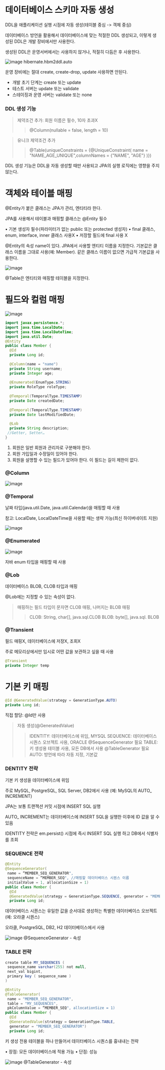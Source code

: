 # 데이터베이스 스키마 자동 생성

DDL을 애플리케이션 실행 시점에 자동 생성(테이블 중심 -> 객체 중심)

데이터베이스 방언을 활용해서 데이터베이스에 맞는 적절한 DDL 생성되고, 이렇게 생성된 DDL은 개발 장비에서만 사용한다.

생성된 DDL은 운영서버에서는 사용하지 않거나, 적절히 다듬은 후 사용한다.

![image](https://user-images.githubusercontent.com/65898555/179679587-b2315ad6-10d1-4d8c-8839-dc1e7efc95fc.png)
hibernate.hbm2ddl.auto

운영 장비에는 절대 create, create-drop, update 사용하면 안된다. 

- 개발 초기 단계는 create 또는 update 
- 테스트 서버는 update 또는 validate 
- 스테이징과 운영 서버는 validate 또는 none

### DDL 생성 기능

> 제약조건 추가: 회원 이름은 필수, 10자 초과X 
>  > @Column(nullable = false, length = 10) 

> 유니크 제약조건 추가
>  > @Table(uniqueConstraints = {@UniqueConstraint( name = "NAME_AGE_UNIQUE",columnNames = {"NAME", "AGE"} )}) 
 
DDL 생성 기능은 DDL을 자동 생성할 때만 사용되고 JPA의 실행 로직에는 영향을 주지 않는다.

# 객체와 테이블 매핑

@Entity가 붙은 클래스는 JPA가 관리, 엔티티라 한다. 

JPA를 사용해서 테이블과 매핑할 클래스는 @Entity 필수

• 기본 생성자 필수(파라미터가 없는 public 또는 protected 생성자) 
• final 클래스, enum, interface, inner 클래스 사용X 
• 저장할 필드에 final 사용 X


@Entity의 속성 name이 있다. JPA에서 사용할 엔티티 이름을 지정한다. 기본값은 클래스 이름을 그대로 사용(예: Member). 같은 클래스 이름이 없으면 가급적 기본값을 사용한다.

![image](https://user-images.githubusercontent.com/65898555/179679362-d79abcc9-e574-46d6-8e1a-9ce72db2f090.png)

@Table은 엔티티와 매핑할 테이블을 지정한다.



# 필드와 컬럼 매핑

![image](https://user-images.githubusercontent.com/65898555/179680646-a5da2235-aa75-4c87-8b0c-11efd7bb124c.png)

```java
import javax.persistence.*; 
import java.time.LocalDate; 
import java.time.LocalDateTime; 
import java.util.Date; 
@Entity 
public class Member { 
  @Id 
  private Long id; 
  
  @Column(name = "name") 
  private String username; 
  private Integer age; 
  
  @Enumerated(EnumType.STRING) 
  private RoleType roleType; 
  
  @Temporal(TemporalType.TIMESTAMP) 
  private Date createdDate; 
  
  @Temporal(TemporalType.TIMESTAMP) 
  private Date lastModifiedDate; 
  
  @Lob 
  private String description; 
 //Getter, Setter… 
} 
```
1. 회원은 일반 회원과 관리자로 구분해야 한다. 
2. 회원 가입일과 수정일이 있어야 한다. 
3. 회원을 설명할 수 있는 필드가 있어야 한다. 이 필드는 길이 제한이 없다.


### @Column

![image](https://user-images.githubusercontent.com/65898555/179680841-d7c41786-275c-4dda-84b8-4eba2d8ec79a.png)

### @Temporal

날짜 타입(java.util.Date, java.util.Calendar)을 매핑할 때 사용

참고: LocalDate, LocalDateTime을 사용할 때는 생략 가능(최신 하이버네이트 지원) 

![image](https://user-images.githubusercontent.com/65898555/179681102-bb9d4ab9-0cdc-45d6-8363-b440cd03ea07.png)


### @Enumerated

![image](https://user-images.githubusercontent.com/65898555/179681020-e642cb92-2ce3-4fec-9923-a61486c16314.png)

자바 enum 타입을 매핑할 때 사용

### @Lob

데이터베이스 BLOB, CLOB 타입과 매핑 

@Lob에는 지정할 수 있는 속성이 없다. 
> 매핑하는 필드 타입이 문자면 CLOB 매핑, 나머지는 BLOB 매핑
> > CLOB: String, char[], java.sql.CLOB 
> > BLOB: byte[], java.sql. BLOB 


### @Transient

필드 매핑X, 데이터베이스에 저장X, 조회X 

주로 메모리상에서만 임시로 어떤 값을 보관하고 싶을 때 사용

```java
@Transient
private Integer temp
```


# 기본 키 매핑


```java
@Id @GeneratedValue(strategy = GenerationType.AUTO)
private Long id;
```

직접 할당: @Id만 사용

> 자동 생성(@GeneratedValue) 
> > IDENTITY: 데이터베이스에 위임, MYSQL 
> > SEQUENCE: 데이터베이스 시퀀스 오브젝트 사용, ORACLE 
> > @SequenceGenerator 필요
> > TABLE: 키 생성용 테이블 사용, 모든 DB에서 사용
> > @TableGenerator 필요
> > AUTO: 방언에 따라 자동 지정, 기본값

### DENTITY 전략

기본 키 생성을 데이터베이스에 위임

주로 MySQL, PostgreSQL, SQL Server, DB2에서 사용 (예: MySQL의 AUTO_ INCREMENT) 

JPA는 보통 트랜잭션 커밋 시점에 INSERT SQL 실행

AUTO_ INCREMENT는 데이터베이스에 INSERT SQL을 실행한 이후에 ID 값을 알 수 있음

IDENTITY 전략은 em.persist() 시점에 즉시 INSERT SQL 실행 하고 DB에서 식별자를 조회

### SEQUENCE 전략

```java
@Entity 
@SequenceGenerator( 
 name = “MEMBER_SEQ_GENERATOR", 
 sequenceName = “MEMBER_SEQ", //매핑할 데이터베이스 시퀀스 이름
 initialValue = 1, allocationSize = 1) 
public class Member { 
  @Id 
  @GeneratedValue(strategy = GenerationType.SEQUENCE, generator = "MEMBER_SEQ_GENERATOR") 
  private Long id;
 ```
데이터베이스 시퀀스는 유일한 값을 순서대로 생성하는 특별한 데이터베이스 오브젝트(예: 오라클 시퀀스) 

오라클, PostgreSQL, DB2, H2 데이터베이스에서 사용


![image](https://user-images.githubusercontent.com/65898555/179682096-cacc4683-6a10-4b97-8bd8-69817904ed04.png)
@SequenceGenerator - 속성

### TABLE 전략

```java
create table MY_SEQUENCES ( 
 sequence_name varchar(255) not null, 
 next_val bigint, 
 primary key ( sequence_name ) 
)

@Entity 
@TableGenerator( 
 name = "MEMBER_SEQ_GENERATOR", 
 table = "MY_SEQUENCES", 
 pkColumnValue = “MEMBER_SEQ", allocationSize = 1) 
public class Member { 
  @Id 
  @GeneratedValue(strategy = GenerationType.TABLE, 
  generator = "MEMBER_SEQ_GENERATOR") 
  private Long id; 
```
키 생성 전용 테이블을 하나 만들어서 데이터베이스 시퀀스를 흉내내는 전략

• 장점: 모든 데이터베이스에 적용 가능
• 단점: 성능

![image](https://user-images.githubusercontent.com/65898555/179682459-8a9a1b20-99b3-443e-b3e7-42ba12c534e3.png)
@TableGenerator - 속성


